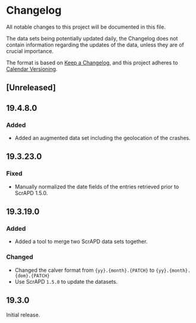 # Changelog

All notable changes to this project will be documented in this file.

The data sets being potentially updated daily, the Changelog does not contain information regarding the updates of the
data, unless they are of crucial importance.

The format is based on [Keep a Changelog](https://keepachangelog.com/en/1.0.0/),
and this project adheres to [Calendar Versioning](https://calver.org/).

## [Unreleased]

## 19.4.8.0

### Added

- Added an augmented data set including the geolocation of the crashes.

## 19.3.23.0

### Fixed

- Manually normalized the date fields of the entries retrieved prior to ScrAPD 1.5.0.

## 19.3.19.0

### Added

- Added a tool to merge two ScrAPD data sets together.

### Changed

- Changed the calver format from `{yy}.{month}.{PATCH}` to `{yy}.{month}.{dom}.{PATCH}`
- Use ScrAPD `1.5.0` to update the datasets.

## 19.3.0

Initial release.

[//]: # (Release links)

[//]: # (Issue/PR links)


